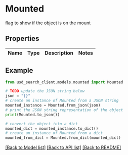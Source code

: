 # Mounted

flag to show if the object is on the mount

## Properties

Name | Type | Description | Notes
------------ | ------------- | ------------- | -------------

## Example

```python
from usd_search_client.models.mounted import Mounted

# TODO update the JSON string below
json = "{}"
# create an instance of Mounted from a JSON string
mounted_instance = Mounted.from_json(json)
# print the JSON string representation of the object
print(Mounted.to_json())

# convert the object into a dict
mounted_dict = mounted_instance.to_dict()
# create an instance of Mounted from a dict
mounted_from_dict = Mounted.from_dict(mounted_dict)
```
[[Back to Model list]](../README.md#documentation-for-models) [[Back to API list]](../README.md#documentation-for-api-endpoints) [[Back to README]](../README.md)


